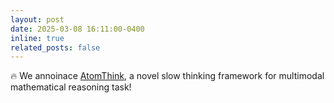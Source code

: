 ```yaml
---
layout: post
date: 2025-03-08 16:11:00-0400
inline: true
related_posts: false
---
```


:fire: We annoinace [AtomThink](https://arxiv.org/pdf/2503.06252), a novel slow thinking framework for multimodal mathematical reasoning task!

